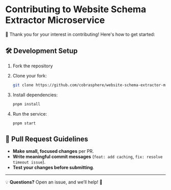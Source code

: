 # Contributing to Website Schema Extractor Microservice

🚀 Thank you for your interest in contributing! Here's how to get started:

## 🛠 Development Setup

1. Fork the repository
2. Clone your fork:

   ```sh
   git clone https://github.com/cobrasphere/website-schema-extractor-microservice.git
   ```

3. Install dependencies:
   ```sh
   pnpm install
   ```
4. Run the service:
   ```sh
   pnpm start
   ```

## 📝 Pull Request Guidelines

- **Make small, focused changes** per PR.
- **Write meaningful commit messages** (`feat: add caching`, `fix: resolve timeout issue`).
- **Test your changes before submitting**.

---

💡 **Questions?** Open an issue, and we’ll help! 🚀
